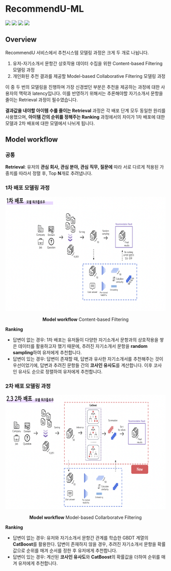# RecommendU-ML
<img src="https://img.shields.io/badge/Ubuntu-E95420?style=flat-square&logo=Ubuntu&logoColor=white"> <img src="https://img.shields.io/badge/Python-3776AB?style=flat-square&logo=Python&logoColor=white"> <img src="https://img.shields.io/badge/Pytorch-EE4C2C?style=flat-square&logo=Pytorch&logoColor=white"> <img src="https://img.shields.io/badge/Numpy-013243?style=flat-square&logo=Numpy&logoColor=white">

## Overview
RecommendU 서비스에서 추천시스템 모델링 과정은 크게 두 개로 나뉩니다.
1. 유저-자기소개서 문항간 상호작용 데이터 수집을 위한 Content-based Filtering 모델링 과정
2. 개인화된 추천 결과를 제공할 Model-based Collaborative Filtering 모델링 과정

이 중 두 번의 모델링을 진행하며 가장 신경썼던 부분은 추천을 제공하는 과정에 대한 사용자의 맥락과 latency입니다. 이를 반영하기 위해서는 추론해야할 자기소개서 문항을 줄이는 Retrieval 과정이 필수였습니다.


**결과값을 내야할 아이템 수를 줄이는 Retrieval** 과정은 각 배포 단계 모두 동일한 원리를 사용했으며, **아이템 간의 순위를 정해주는 Ranking** 과정에서의 차이가 1차 배포에 대한 모델과 2차 배포에 대한 모델에서 나뉘게 됩니다.

## Model workflow
### 공통

**Retrieval**: 유저의 **관심 회사, 관심 분야, 관심 직무, 질문에** 따라 서로 다르게 적용된 가중치를 따라서 정렬 후, Top **N**개로 추려냅니다.

### 1차 배포 모델링 과정
<p align="center">
<img src="./img/rule_based.png" height = "360" alt="" align=center />
<br><br>
<b>Model workflow</b> Content-based Filtering
</p>

**Ranking**

- 답변이 없는 경우: 1차 배포는 유저들이 다양한 자기소개서 문항과의 상호작용을 쌓은 데이터를 활용하고자 했기 때문에, 추려진 자기소개서 문항을 **random sampling**하여 유저에게 추천합니다.
- 답변이 있는 경우: 답변이 존재할 때, 답변과 유사한 자기소개서를 추천해주는 것이 우선이었기에, 답변과 추려진 문항들 간의 **코사인 유사도**를 계산합니다. 이후 코사인 유사도 순으로 정렬하여 유저에게 추천합니다.




### 2차 배포 모델링 과정
<p align="center">
<img src="./img/model_based.png" height = "360" alt="" align=center />
<br><br>
<b>Model workflow</b> Model-based Collarboratve Filtering
</p>

**Ranking**

- 답변이 없는 경우: 유저와 자기소개서 문항간 관계를 학습한 GBDT 계열의 **CatBoost**를 활용한다. 답변이 존재하지 않을 경우, 추려진 자기소개서 문항을 확률값으로 순위를 매겨 순서를 정한 후 유저에게 추천합니다.
- 답변이 있는 경우: 계산된 **코사인 유사도**와 **CatBoost**의 확률값을 더하여 순위를 매겨 유저에게 추천합니다.


